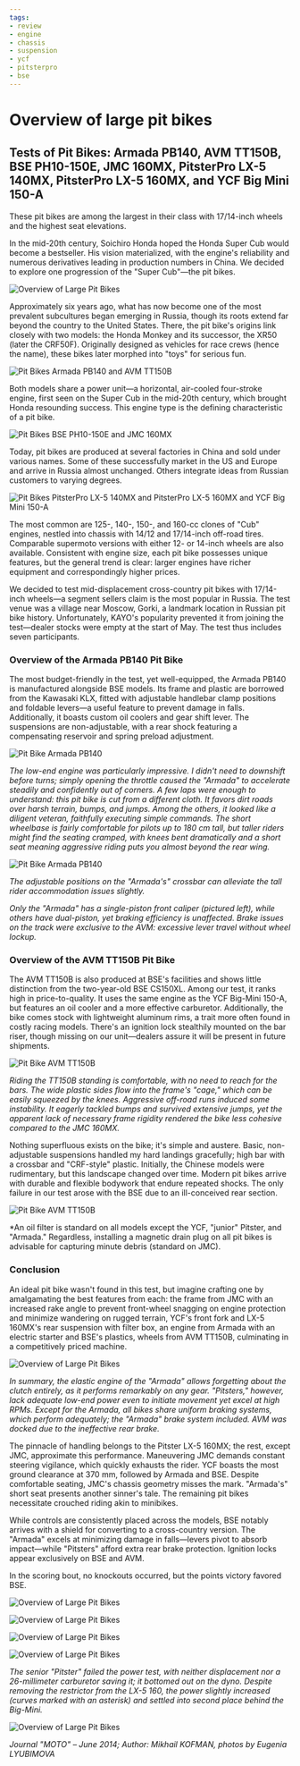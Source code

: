 ```yaml
---
tags:
- review
- engine
- chassis
- suspension
- ycf
- pitsterpro
- bse
---
```


# Overview of large pit bikes

## Tests of Pit Bikes: Armada PB140, AVM TT150B, BSE PH10-150E, JMC 160MX, PitsterPro LX-5 140MX, PitsterPro LX-5 160MX, and YCF Big Mini 150-A

These pit bikes are among the largest in their class with 17/14-inch wheels and the highest seat elevations.

In the mid-20th century, Soichiro Honda hoped the Honda Super Cub would become a bestseller. His vision materialized, with the engine's reliability and numerous derivatives leading in production numbers in China. We decided to explore one progression of the "Super Cub"—the pit bikes.

![Overview of Large Pit Bikes](../../../static/img/843800.jpg)

Approximately six years ago, what has now become one of the most prevalent subcultures began emerging in Russia, though its roots extend far beyond the country to the United States. There, the pit bike's origins link closely with two models: the Honda Monkey and its successor, the XR50 (later the CRF50F). Originally designed as vehicles for race crews (hence the name), these bikes later morphed into "toys" for serious fun.

![Pit Bikes Armada PB140 and AVM TT150B](../../../static/img/65f87c.jpg)

Both models share a power unit—a horizontal, air-cooled four-stroke engine, first seen on the Super Cub in the mid-20th century, which brought Honda resounding success. This engine type is the defining characteristic of a pit bike.

![Pit Bikes BSE PH10-150E and JMC 160MX](../../../static/img/71ef40.jpg)

Today, pit bikes are produced at several factories in China and sold under various names. Some of these successfully market in the US and Europe and arrive in Russia almost unchanged. Others integrate ideas from Russian customers to varying degrees.

![Pit Bikes PitsterPro LX-5 140MX and PitsterPro LX-5 160MX and YCF Big Mini 150-A](../../../static/img/c1c661.jpg)

The most common are 125-, 140-, 150-, and 160-cc clones of "Cub" engines, nestled into chassis with 14/12 and 17/14-inch off-road tires. Comparable supermoto versions with either 12- or 14-inch wheels are also available. Consistent with engine size, each pit bike possesses unique features, but the general trend is clear: larger engines have richer equipment and correspondingly higher prices.

We decided to test mid-displacement cross-country pit bikes with 17/14-inch wheels—a segment sellers claim is the most popular in Russia. The test venue was a village near Moscow, Gorki, a landmark location in Russian pit bike history. Unfortunately, KAYO's popularity prevented it from joining the test—dealer stocks were empty at the start of May. The test thus includes seven participants.

### Overview of the Armada PB140 Pit Bike

The most budget-friendly in the test, yet well-equipped, the Armada PB140 is manufactured alongside BSE models. Its frame and plastic are borrowed from the Kawasaki KLX, fitted with adjustable handlebar clamp positions and foldable levers—a useful feature to prevent damage in falls. Additionally, it boasts custom oil coolers and gear shift lever. The suspensions are non-adjustable, with a rear shock featuring a compensating reservoir and spring preload adjustment.

![Pit Bike Armada PB140](../../../static/img/524b66.jpg)

*The low-end engine was particularly impressive. I didn't need to downshift before turns; simply opening the throttle caused the "Armada" to accelerate steadily and confidently out of corners. A few laps were enough to understand: this pit bike is cut from a different cloth. It favors dirt roads over harsh terrain, bumps, and jumps. Among the others, it looked like a diligent veteran, faithfully executing simple commands. The short wheelbase is fairly comfortable for pilots up to 180 cm tall, but taller riders might find the seating cramped, with knees bent dramatically and a short seat meaning aggressive riding puts you almost beyond the rear wing.*

![Pit Bike Armada PB140](../../../static/img/64bb98.jpg)

*The adjustable positions on the "Armada's" crossbar can alleviate the tall rider accommodation issues slightly.* 

*Only the "Armada" has a single-piston front caliper (pictured left), while others have dual-piston, yet braking efficiency is unaffected. Brake issues on the track were exclusive to the AVM: excessive lever travel without wheel lockup.*

### Overview of the AVM TT150B Pit Bike

The AVM TT150B is also produced at BSE's facilities and shows little distinction from the two-year-old BSE CS150XL. Among our test, it ranks high in price-to-quality. It uses the same engine as the YCF Big-Mini 150-A, but features an oil cooler and a more effective carburetor. Additionally, the bike comes stock with lightweight aluminum rims, a trait more often found in costly racing models. There's an ignition lock stealthily mounted on the bar riser, though missing on our unit—dealers assure it will be present in future shipments.

![Pit Bike AVM TT150B](../../../static/img/f89b01.jpg)

*Riding the TT150B standing is comfortable, with no need to reach for the bars. The wide plastic sides flow into the frame's "cage," which can be easily squeezed by the knees. Aggressive off-road runs induced some instability. It eagerly tackled bumps and survived extensive jumps, yet the apparent lack of necessary frame rigidity rendered the bike less cohesive compared to the JMC 160MX.*

Nothing superfluous exists on the bike; it's simple and austere. Basic, non-adjustable suspensions handled my hard landings gracefully; high bar with a crossbar and "CRF-style" plastic. Initially, the Chinese models were rudimentary, but this landscape changed over time. Modern pit bikes arrive with durable and flexible bodywork that endure repeated shocks. The only failure in our test arose with the BSE due to an ill-conceived rear section.

![Pit Bike AVM TT150B](../../../static/img/de588e.jpg)

*An oil filter is standard on all models except the YCF, "junior" Pitster, and "Armada." Regardless, installing a magnetic drain plug on all pit bikes is advisable for capturing minute debris (standard on JMC).

### Conclusion

An ideal pit bike wasn't found in this test, but imagine crafting one by amalgamating the best features from each: the frame from JMC with an increased rake angle to prevent front-wheel snagging on engine protection and minimize wandering on rugged terrain, YCF's front fork and LX-5 160MX's rear suspension with filter box, an engine from Armada with an electric starter and BSE's plastics, wheels from AVM TT150B, culminating in a competitively priced machine.

![Overview of Large Pit Bikes](../../../static/img/231c4f.jpg)

*In summary, the elastic engine of the "Armada" allows forgetting about the clutch entirely, as it performs remarkably on any gear. "Pitsters," however, lack adequate low-end power even to initiate movement yet excel at high RPMs. Except for the Armada, all bikes share uniform braking systems, which perform adequately; the "Armada" brake system included. AVM was docked due to the ineffective rear brake.*

The pinnacle of handling belongs to the Pitster LX-5 160MX; the rest, except JMC, approximate this performance. Maneuvering JMC demands constant steering vigilance, which quickly exhausts the rider. YCF boasts the most ground clearance at 370 mm, followed by Armada and BSE. Despite comfortable seating, JMC's chassis geometry misses the mark. "Armada's" short seat presents another sinner's tale. The remaining pit bikes necessitate crouched riding akin to minibikes.

While controls are consistently placed across the models, BSE notably arrives with a shield for converting to a cross-country version. The "Armada" excels at minimizing damage in falls—levers pivot to absorb impact—while "Pitsters" afford extra rear brake protection. Ignition locks appear exclusively on BSE and AVM.

In the scoring bout, no knockouts occurred, but the points victory favored BSE.

![Overview of Large Pit Bikes](../../../static/img/7fc88a.jpg)

![Overview of Large Pit Bikes](../../../static/img/547ef3.jpg)

![Overview of Large Pit Bikes](../../../static/img/8ddee3.jpg)

![Overview of Large Pit Bikes](../../../static/img/9767ed.jpg)

*The senior "Pitster" failed the power test, with neither displacement nor a 26-millimeter carburetor saving it; it bottomed out on the dyno. Despite removing the restrictor from the LX-5 160, the power slightly increased (curves marked with an asterisk) and settled into second place behind the Big-Mini.*

![Overview of Large Pit Bikes](../../../static/img/0919c0.jpg)

*Journal "MOTO" – June 2014; Author: Mikhail KOFMAN, photos by Eugenia LYUBIMOVA*

